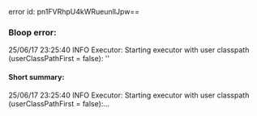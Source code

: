 error id: pn1FVRhpU4kWRueunlIJpw==
### Bloop error:

25/06/17 23:25:40 INFO Executor: Starting executor with user classpath (userClassPathFirst = false): ''
#### Short summary: 

25/06/17 23:25:40 INFO Executor: Starting executor with user classpath (userClassPathFirst = false):...